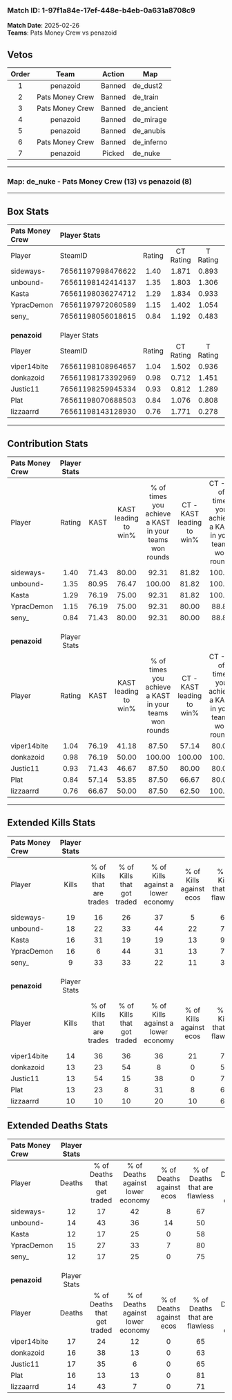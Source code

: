 ### Match ID: 1-97f1a84e-17ef-448e-b4eb-0a631a8708c9  
**Match Date**: 2025-02-26  
**Teams**: Pats Money Crew vs penazoid  

## Vetos  

| Order | Team | Action | Map |
| :---: | :--: | :----: | --- |
| 1 | penazoid | Banned | de_dust2 |
| 2 | Pats Money Crew | Banned | de_train |
| 3 | Pats Money Crew | Banned | de_ancient |
| 4 | penazoid | Banned | de_mirage |
| 5 | penazoid | Banned | de_anubis |
| 6 | Pats Money Crew | Banned | de_inferno |
| 7 | penazoid | Picked | de_nuke |

---  

### **Map**: de_nuke - Pats Money Crew (13) vs penazoid (8)  
---  

## Box Stats  

| **Pats Money Crew** | Player Stats      |        |           |          |       |       |       |         |        |      |     |
| :- | :- | :-: | :-: | :-: | :-: | :-: | :-: | :-: | :-: | :-: | :-: |
| Player              | SteamID           | Rating | CT Rating | T Rating | KAST  |  ADR  | Kills | Assists | Deaths | K/D  | HS% |
| sideways-           | 76561197998476622 |  1.40  |   1.871   |  0.893   | 71.43 | 100.5 |  19   |    4    |   12   | 1.58 | 73  |
| unbound-            | 76561198142414137 |  1.35  |   1.803   |  1.306   | 80.95 | 93.0  |  18   |    4    |   14   | 1.29 | 55  |
| Kasta               | 76561198036274712 |  1.29  |   1.834   |  0.933   | 76.19 | 90.1  |  16   |    7    |   12   | 1.33 | 43  |
| YpracDemon          | 76561197972060589 |  1.15  |   1.402   |  1.054   | 76.19 | 74.3  |  16   |    3    |   15   | 1.07 | 56  |
| seny_               | 76561198056018615 |  0.84  |   1.192   |  0.483   | 71.43 | 49.5  |   9   |    6    |   12   | 0.75 | 66  |
|                     |                   |        |           |          |       |       |       |         |        |      |     |
|                     |                   |        |           |          |       |       |       |         |        |      |     |
|                     |                   |        |           |          |       |       |       |         |        |      |     |
| **penazoid**        | Player Stats      |        |           |          |       |       |       |         |        |      |     |
| Player              | SteamID           | Rating | CT Rating | T Rating | KAST  |  ADR  | Kills | Assists | Deaths | K/D  | HS% |
| viper14bite         | 76561198108964657 |  1.04  |   1.502   |  0.936   | 76.19 | 81.3  |  14   |    4    |   17   | 0.82 | 28  |
| donkazoid           | 76561198173392969 |  0.98  |   0.712   |  1.451   | 76.19 | 67.0  |  13   |    4    |   16   | 0.81 | 46  |
| Justic11            | 76561198259945334 |  0.93  |   0.812   |  1.289   | 71.43 | 69.5  |  13   |    5    |   17   | 0.76 | 53  |
| Plat                | 76561198070688503 |  0.84  |   1.076   |  0.808   | 57.14 | 68.9  |  13   |    2    |   16   | 0.81 | 69  |
| lizzaarrd           | 76561198143128930 |  0.76  |   1.771   |  0.278   | 66.67 | 49.8  |  10   |    0    |   14   | 0.71 | 70  |
---  

## Contribution Stats  

| **Pats Money Crew** | Player Stats |       |                      |                                                        |                           |                                                             |                          |                                                            |
| :- | :-: | :-: | :-: | :-: | :-: | :-: | :-: | :-: |
| Player              |    Rating    | KAST  | KAST leading to win% | % of times you achieve a KAST in your teams won rounds | CT - KAST leading to win% | CT - % of times you achieve a KAST in your teams won rounds | T - KAST leading to win% | T - % of times you achieve a KAST in your teams won rounds |
| sideways-           |     1.40     | 71.43 |        80.00         |                         92.31                          |           81.82           |                           100.00                            |          75.00           |                           75.00                            |
| unbound-            |     1.35     | 80.95 |        76.47         |                         100.00                         |           81.82           |                           100.00                            |          66.67           |                           100.00                           |
| Kasta               |     1.29     | 76.19 |        75.00         |                         92.31                          |           81.82           |                           100.00                            |          60.00           |                           75.00                            |
| YpracDemon          |     1.15     | 76.19 |        75.00         |                         92.31                          |           80.00           |                            88.89                            |          66.67           |                           100.00                           |
| seny_               |     0.84     | 71.43 |        80.00         |                         92.31                          |           80.00           |                            88.89                            |          80.00           |                           100.00                           |
|                     |              |       |                      |                                                        |                           |                                                             |                          |                                                            |
|                     |              |       |                      |                                                        |                           |                                                             |                          |                                                            |
|                     |              |       |                      |                                                        |                           |                                                             |                          |                                                            |
| **penazoid**        | Player Stats |       |                      |                                                        |                           |                                                             |                          |                                                            |
| Player              |    Rating    | KAST  | KAST leading to win% | % of times you achieve a KAST in your teams won rounds | CT - KAST leading to win% | CT - % of times you achieve a KAST in your teams won rounds | T - KAST leading to win% | T - % of times you achieve a KAST in your teams won rounds |
| viper14bite         |     1.04     | 76.19 |        41.18         |                         87.50                          |           57.14           |                            80.00                            |          30.00           |                           100.00                           |
| donkazoid           |     0.98     | 76.19 |        50.00         |                         100.00                         |          100.00           |                           100.00                            |          27.27           |                           100.00                           |
| Justic11            |     0.93     | 71.43 |        46.67         |                         87.50                          |           80.00           |                            80.00                            |          30.00           |                           100.00                           |
| Plat                |     0.84     | 57.14 |        53.85         |                         87.50                          |           66.67           |                            80.00                            |          42.86           |                           100.00                           |
| lizzaarrd           |     0.76     | 66.67 |        50.00         |                         87.50                          |           62.50           |                           100.00                            |          33.33           |                           66.67                            |
---  

## Extended Kills Stats  

| **Pats Money Crew** | Player Stats |                            |                            |                                    |                         |                              |                                 |                                       |                    |           |
| :- | :-: | :-: | :-: | :-: | :-: | :-: | :-: | :-: | :-: | :-: |
| Player              |    Kills     | % of Kills that are trades | % of Kills that got traded | % of Kills against a lower economy | % of Kills against ecos | % of Kills that are flawless | % of Kills that are close duels | % of Kills that are assisted by flash | Pistol Round Kills | AWP Kills |
| sideways-           |      19      |             16             |             26             |                 37                 |            5            |              63              |                0                |                  11                   |         0          |     2     |
| unbound-            |      18      |             22             |             33             |                 44                 |           22            |              78              |               11                |                   0                   |         0          |     2     |
| Kasta               |      16      |             31             |             19             |                 19                 |           13            |              94              |                0                |                   6                   |         9          |     2     |
| YpracDemon          |      16      |             6              |             44             |                 31                 |           13            |              75              |                6                |                   0                   |         0          |     2     |
| seny_               |      9       |             33             |             33             |                 22                 |           11            |              33              |                0                |                   0                   |         0          |     2     |
|                     |              |                            |                            |                                    |                         |                              |                                 |                                       |                    |           |
|                     |              |                            |                            |                                    |                         |                              |                                 |                                       |                    |           |
|                     |              |                            |                            |                                    |                         |                              |                                 |                                       |                    |           |
| **penazoid**        | Player Stats |                            |                            |                                    |                         |                              |                                 |                                       |                    |           |
| Player              |    Kills     | % of Kills that are trades | % of Kills that got traded | % of Kills against a lower economy | % of Kills against ecos | % of Kills that are flawless | % of Kills that are close duels | % of Kills that are assisted by flash | Pistol Round Kills | AWP Kills |
| viper14bite         |      14      |             36             |             36             |                 36                 |           21            |              71              |                0                |                   0                   |         0          |     1     |
| donkazoid           |      13      |             23             |             54             |                 8                  |            0            |              54              |                0                |                   0                   |         0          |     0     |
| Justic11            |      13      |             54             |             15             |                 38                 |            0            |              77              |               15                |                   0                   |         0          |     1     |
| Plat                |      13      |             23             |             8              |                 31                 |            8            |              69              |                0                |                   0                   |         0          |     2     |
| lizzaarrd           |      10      |             10             |             10             |                 20                 |           10            |              60              |                0                |                   0                   |         0          |     0     |
## Extended Deaths Stats  

| **Pats Money Crew** | Player Stats |                             |                                   |                          |                               |                            |                           |               |
| :- | :-: | :-: | :-: | :-: | :-: | :-: | :-: | :-: |
| Player              |    Deaths    | % of Deaths that get traded | % of Deaths against lower economy | % of Deaths against ecos | % of Deaths that are flawless | % of Deaths that are close | % of Deaths while blinded | Deaths to AWP |
| sideways-           |      12      |             17              |                42                 |            8             |              67               |             0              |             0             |       0       |
| unbound-            |      14      |             43              |                36                 |            14            |              50               |             0              |             0             |       0       |
| Kasta               |      12      |             17              |                25                 |            0             |              58               |             17             |             0             |       0       |
| YpracDemon          |      15      |             27              |                33                 |            7             |              80               |             0              |             0             |       0       |
| seny_               |      12      |             17              |                25                 |            0             |              75               |             0              |             0             |       0       |
|                     |              |                             |                                   |                          |                               |                            |                           |               |
|                     |              |                             |                                   |                          |                               |                            |                           |               |
|                     |              |                             |                                   |                          |                               |                            |                           |               |
| **penazoid**        | Player Stats |                             |                                   |                          |                               |                            |                           |               |
| Player              |    Deaths    | % of Deaths that get traded | % of Deaths against lower economy | % of Deaths against ecos | % of Deaths that are flawless | % of Deaths that are close | % of Deaths while blinded | Deaths to AWP |
| viper14bite         |      17      |             24              |                12                 |            0             |              65               |             0              |            12             |       1       |
| donkazoid           |      16      |             38              |                13                 |            0             |              63               |             6              |             0             |       2       |
| Justic11            |      17      |             35              |                 6                 |            0             |              65               |             6              |             6             |       2       |
| Plat                |      16      |             13              |                13                 |            0             |              81               |             6              |             0             |       3       |
| lizzaarrd           |      14      |             43              |                 7                 |            0             |              71               |             0              |             0             |       1       |
